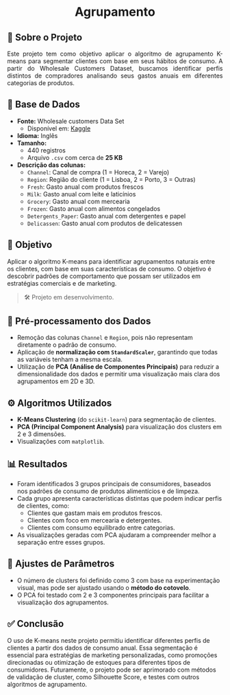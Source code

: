 <h1 align="center"> Agrupamento </h1>

## 🧠 Sobre o Projeto

<div align="justify">
  Este projeto tem como objetivo aplicar o algoritmo de agrupamento K-means para segmentar clientes com base em seus hábitos de consumo. A partir do Wholesale     
  Customers Dataset, buscamos identificar perfis distintos de compradores analisando seus gastos anuais em diferentes categorias de produtos.
</div>

##

## 📂 Base de Dados

- **Fonte:** Wholesale customers Data Set  
  - Disponível em: [Kaggle](https://www.kaggle.com/datasets/uciml/wholesale-customers)
- **Idioma:** Inglês
- **Tamanho:**
  - 440 registros
  - Arquivo `.csv` com cerca de **25 KB**
- **Descrição das colunas:**
  - `Channel`: Canal de compra (1 = Horeca, 2 = Varejo)
  - `Region`: Região do cliente (1 = Lisboa, 2 = Porto, 3 = Outras)
  - `Fresh`: Gasto anual com produtos frescos
  - `Milk`: Gasto anual com leite e laticínios
  - `Grocery`: Gasto anual com mercearia
  - `Frozen`: Gasto anual com alimentos congelados
  - `Detergents_Paper`: Gasto anual com detergentes e papel
  - `Delicassen`: Gasto anual com produtos de delicatessen

##

## 🎯 Objetivo

Aplicar o algoritmo K-means para identificar agrupamentos naturais entre os clientes, com base em suas características de consumo. O objetivo é descobrir padrões de comportamento que possam ser utilizados em estratégias comerciais e de marketing.

> 🛠 Projeto em desenvolvimento.

##


## 🧹 Pré-processamento dos Dados

- Remoção das colunas `Channel` e `Region`, pois não representam diretamente o padrão de consumo.
- Aplicação de **normalização com `StandardScaler`**, garantindo que todas as variáveis tenham a mesma escala.
- Utilização de **PCA (Análise de Componentes Principais)** para reduzir a dimensionalidade dos dados e permitir uma visualização mais clara dos agrupamentos em 2D e 3D.

##

## ⚙️ Algoritmos Utilizados

- **K-Means Clustering** (do `scikit-learn`) para segmentação de clientes.
- **PCA (Principal Component Analysis)** para visualização dos clusters em 2 e 3 dimensões.
- Visualizações com `matplotlib`.

##

## 📊 Resultados

- Foram identificados 3 grupos principais de consumidores, baseados nos padrões de consumo de produtos alimentícios e de limpeza.
- Cada grupo apresenta características distintas que podem indicar perfis de clientes, como:
  - Clientes que gastam mais em produtos frescos.
  - Clientes com foco em mercearia e detergentes.
  - Clientes com consumo equilibrado entre categorias.
- As visualizações geradas com PCA ajudaram a compreender melhor a separação entre esses grupos.

##

## 🔧 Ajustes de Parâmetros

- O número de clusters foi definido como 3 com base na experimentação visual, mas pode ser ajustado usando o **método do cotovelo**.
- O PCA foi testado com 2 e 3 componentes principais para facilitar a visualização dos agrupamentos.

##

## ✅ Conclusão

O uso de K-means neste projeto permitiu identificar diferentes perfis de clientes a partir dos dados de consumo anual. Essa segmentação é essencial para estratégias de marketing personalizadas, como promoções direcionadas ou otimização de estoques para diferentes tipos de consumidores. Futuramente, o projeto pode ser aprimorado com métodos de validação de cluster, como Silhouette Score, e testes com outros algoritmos de agrupamento.
